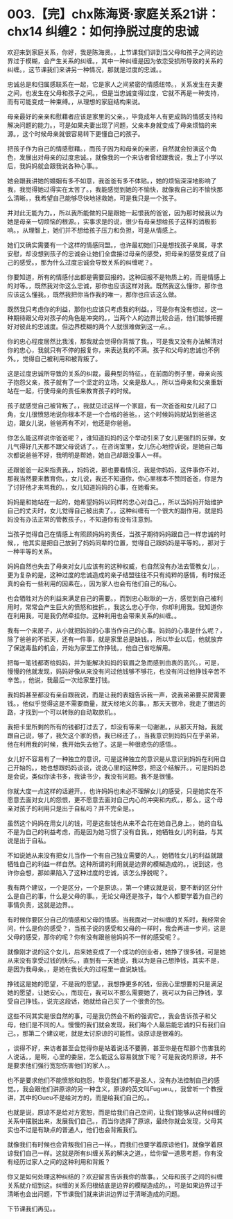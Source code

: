 # 003.【完】chx陈海贤·家庭关系21讲：chx14 纠缠2：如何挣脱过度的忠诚

欢迎来到家庭关系，你好，我是陈海贤。，上节课我们讲到当父母和孩子之间的边界过于模糊，会产生关系的纠缠。，其中一种纠缠是因为依恋受损所导致的关系的纠缠。，这节课我们来讲另一种情况，那就是过度的忠诚。。

忠诚总是和归属感联系在一起，它是家人之间紧密的情感纽带。，关系发生在夫妻之间，也发生在父母和孩子之间。，但是当忠诚变得过度，它就不再是一种支持，而有可能变成一种束缚。，从理想的家庭结构来说。

母亲最好的亲亲和慰藉者应该是家里的父亲。，毕竟成年人有更成熟的情感支持和解决问题的能力。，可是如果夫妻出现了问题，父亲本身就变成了母亲烦恼的来源。，这个时候母亲就很容易转下更懂自己的孩子。

把孩子作为自己的情感慰藉。，而孩子因为和母亲的亲密，自然就会扮演这个角色，发展出对母亲的过度忠诚。，就像我的一个来访者曾经跟我说，我上了小学以后，我妈妈就会跟我说各种心事。。

她会跟我讲她的婚姻有多不如意，我爸爸有多不体贴。，她的烦恼深深地影响了我，我觉得她过得实在太苦了。，我能感觉到她的不愉快，就像我自己的不愉快那么清晰。，我希望自己能够尽快地拯救她，可是我只是一个孩子。

并对此无能为力。，所以我所能做的只是跟她一起恨我的爸爸，因为那时候我以为她是母亲一切烦恼的根源。，实事求是的说，很少有母亲想给孩子这样的消极影响。，从理智上，她们并不想给孩子压力和负担，可是从情感上。

她们又确实需要有一个这样的情感同盟。，也许最初她们只是想找孩子亲属，寻求安慰，却没想到孩子的忠诚会让她们全盘接过母亲的感受，把母亲的感受变成了自己的感受。，那为什么过度忠诚会导致关系的纠缠呢？。

你要知道，所有的情感付出都是需要回报的。这种回报不是物质上的，而是情感上的对等。，既然我对你这么忠诚，那你也应该这样对我。既然我这么懂你，那你也应该这么懂我。，既然我把你当作我的唯一，那你也应该这么做。

既然我只考虑你的利益，那你也应该只考虑我的利益。，可是你有没有想过，这一种期待跟父母对孩子的角色是冲突的。，当两个人的边界比较合适，他们能够把握好对彼此的忠诚度。但边界模糊的两个人就很难做到这一点。。

你的忠心程度居然比我浅，那我就会觉得你背叛了我。，可是我又没有办法解清对你的忠心，我就只有不停的报复你，来表达我的不满。孩子和父母的忠诚也不例外。，觉得自己被利用和被背叛了。

这是过度忠诚所导致的关系的纠裁，最典型的特征。，在前面的例子里，母亲向孩子抱怨父亲，孩子就有了一个坚定的立场，父亲是敌人。，所以当母亲和父亲重新站在一起，行使母亲的责任来教育孩子的时候。

孩子就感觉自己被背叛了。，我就见过这样一个家庭，有一次爸爸和女儿起了口角，女儿很愤怒地说你根本不是一个合格的爸爸。，这个时候妈妈就站到爸爸这边，跟女儿说，爸爸再有不对，他还是你爸爸。

你怎么能这样说你爸爸呢？，谁知道妈妈的这个举动引来了女儿更强烈的反弹，女儿气得好几天都不跟父母说话了。，在咨询室里，女儿伤心地控诉说，是她自己每次都说爸爸不好，我明明是帮她，她自己却跟没事人一样。

还跟爸爸一起来指责我。，妈妈说，那也要看情况，我是你妈妈，这件事你不对，那我当然要来教育你。，女儿说，我还不知道你，你心里根本不赞同爸爸，你是为了讨好他才来骂我的。，女儿知道妈妈的心事，在她看来。

妈妈是和她站在一起的，她希望妈妈以同样的忠心对自己。，所以当妈妈开始维护自己的丈夫时，女儿觉得自己被出卖了。，这种纠缠有一个很大的副作用，就是妈妈没有办法正常的管教孩子。，不知道你有没有注意到。

当孩子觉得自己在情感上有照顾妈妈的责任，当孩子期待妈妈跟自己一样忠诚的时候，，他其实是把自己放到了妈妈同辈的位置，觉得自己跟妈妈是平等的。，那对于一种平等的关系。

妈妈自然也失去了母亲对女儿应该有的这种权威，也自然没有办法去管教女儿。，更为复杂的是，这种过度的忠诚造成的亲子结盟往往不只有纯粹的感情，有时候还真的会有一些利用的因素在。，因为家人也会有他们自己的私心。

也会牺牲对方的利益来满足自己的需要。，而到忠心耿耿的一方，感觉到自己被利用时，常常会产生巨大的愤怒和挫折。，我这么忠心于你，你却利用我。我知道你在利用我，可是我仍然牵挂你。这种利用也会带来关系的纠缠。。

我有一个来房子，从小就把妈妈的心事当作自己的心事。妈妈的心事是什么呢？，除了爸爸的不抵天，还有一件事，就是家里总是缺钱。，所以毕业以后，他就放弃了保送毒盐的机会，开始为家里工作挣钱。，他自己省吃解用。

把每一笔钱都寄给妈妈，并为能解决妈妈的软眉之急而感到由衷的高兴。，可是，慢慢的他就发现，妈妈好像从来没有问过他钱够不够花，也没有问过他挣钱辛苦不辛苦。，他说，我最后一次给家里打钱。

我妈妈甚至都没有亲自跟我说，而是让我的表姐告诉我一声，说我弟弟要买房需要钱。，他似乎觉得这是不需要商量，就天经地义的事。，那天天很冷，我走了很远的路，才找到一个可以转账的自动取款机。。

我把卡里所剩的所有的钱都打过去了，却没有等来一句谢谢。，从那天开始，我就跟自己说，够了，我欠这个家的债，我已经还了。，当我意识到妈妈只在乎弟弟，他在利用我的时候，我开始失去他了。这是一种很悲伤的感悟。。

女儿好不容易有了一种独立的意识，可是这种独立的意识是从意识到妈妈在利用自己开始的。，她也想跟妈妈谈谈，说说心里的这种怨，把这个结解开。，可是妈妈总是会说，类似你读书多，我读书少，我没有问题。我不是很懂。

你就大度一点这样的话避开。，也许妈妈也未必不理解女儿的感受，只是她实在不愿意去面对女儿的怨恨，更不愿意去面对自己内心的冲突和内疚。，那么，这个母亲对孩子的利用只是出于自私吗？并不完全是。。

虽然这个妈妈在用女儿的钱，可是这些钱也从来不会花在她自己身上。，她的自私不是为自己的利益考虑，而是因为她习惯了没有自我。，她牺牲女儿的利益，与其说是出于自私。

不如说她从来没有把女儿当作一个有自己独立需要的人。，她牺牲女儿的利益就跟牺牲自己的利益一样自然。这种所谓的利用就是边界的模糊造成的。，说到这，也许你会想，那如果陷入了这种过度的忠诚，该怎么挣脱呢？。

我有两个建议，一个是区分，一个是原谅。，第一个建议就是说，要不断的区分什么是自己的事，什么是父母的事。，无论父母还是孩子，每个人都要学着为自己的事情负责，这就是边界。。

有时候你要区分自己的情感和父母的情感。当我面对一对纠缠的关系时，我经常会问，什么是你的感受？，当孩子说的感受和父母的一样时，我会再进一步问，这是父母的感受，那你的呢？你有没有跟爸爸妈妈不一样的感受呢？。

就像刚才说的这个女儿，后来她变成了一个成功的创业者，她挣了很多钱，可是她从来没有享受过钱的快乐。，直到有一天她说，我以为是自己想挣钱，其实不是，是因为我母亲。，是她在我长大的过程里一直说缺钱。

挣钱这是她的愿望，不是我的愿望。，我想挣更多的钱，但我心里想要的只是满足她的愿望，让她安心。，而现在，我可以不那么需要她了，我可以为自己挣钱，享受自己挣钱。，说完这段话，她就给自己买了一个很贵的包。

这些不同其实是很自然的事，可是我仍然会不断的强调它。，我会告诉孩子和父母，他们是不同的人。慢慢的我们就会发现，我们每个人最后能忠诚的只有我们自己。，那第二个建议呢，就是太讨原谅的可能性。谈原谅是很难的。

，谈得不好，来访者甚至会觉得你是站着说话不要腾，甚至你是在帮那个伤害我的人说话。，是啊，心里的委屈，怎么能这么容易就放下呢？可是我说的原谅，并不是要求他们强行宽恕伤害他们的家人，。

也不是要求他们不能愤怒和抱怨，毕竟我们都不是圣人，没有办法控制自己的感觉。，我会跟他们讲原谅的另一种含义，原谅的英文叫Fugueu。，我曾听一个教授讲，其中的Gueu不是给对方的，而是给我们自己的。。

也就是说，原谅不是给对方宽恕，而是给我们自己空间，让我们能够从这种纠缠的关系中摆脱出来，发展我们自己。，而当你选择了原谅，最终你就会发现，父母其实也不过是有缺点的普通人，他们也会背叛我们。

就像我们有时候也会背叛我们自己一样。，而我们也要学着原谅他们，就像学着原谅我们自己一样。这就是所有纠缠关系的解决之道。，给你留一道思考题，你有没有经历过家人之间的这种利用和背叛？

你又是如何处理这种纠结的？欢迎留言告诉我你的故事。，父母和孩子之间的纠缠关系就介绍到这。纠缠的关系归根结底是边界的模糊造成的。，可是如果边界过于清晰也会出问题，下节课我们就来讲讲边界过于清晰造成的问题。

下节课我们再见。。
